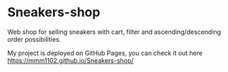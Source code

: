 # Sneakers-shop
Web shop for selling sneakers with cart, filter and ascending/descending order possibilities.

My project is deployed on GitHub Pages, you can check it out here https://mmm1102.github.io/Sneakers-shop/
